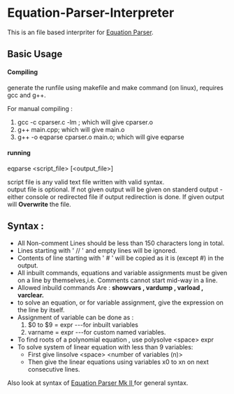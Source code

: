 # Equation-Parser-Interpreter

This is an file based interpriter for <a href = "https://github.com/YJDoc2/EquationParser">Equation Parser</a>.

## Basic Usage

#### Compiling

generate the runfile using makefile and make command (on linux), requires gcc and g++.

For manual compiling :

<ol>
<li>gcc -c cparser.c -lm ; which will give cparser.o </li>
<li>g++ main.cpp; which will give main.o </li>
<li>g++ -o eqparse cparser.o main.o; which will give eqparse</li>
</ol>

#### running

eqparse &lt;script_file&gt; [&lt;output_file&gt;]

script file is any valid text file written with valid syntax.  
output file is optional.
If not given output will be given on standerd output - either console or redirected file if output redirection is done.
If given output will <b> Overwrite </b> the file.

## Syntax :

<ul>
<li>All Non-comment Lines should be less than 150 characters long in total.</li>
<li>Lines starting with ' // ' and empty lines will be ignored.</li>
<li>Contents of line starting with ' # ' will be copied as it is (except #) in the output.</li>
<li>All inbuilt commands, equations and variable assignments must be given on a line by themselves,i.e. Comments cannot start mid-way in a line.</li>
<li>Allowed inbuild commands Are : <b>showvars , vardump , varload , varclear.</b></li>
<li>to solve an equation, or for variable assignment, give the expression on the line by itself.</li>
<li>Assignment of variable can be done as :
<ol>
<li>$0 to $9 = expr ---for inbuilt variables</li>
<li>varname = expr ---for custom named variables.</li>
</ol>
</li>
<li>To find roots of a polynomial equation , use polysolve &lt;space&gt; expr</li>
<li>To solve system of linear equation with less than 9 variables:
<ul>
<li>First give linsolve &lt;space&gt; &lt;number of variables (n)&gt;</li>
<li>Then give the linear equations using variables x0 to xn on next consecutive lines.</li>
</ul>
</li>
</ul>

Also look at syntax of <a href ="https://github.com/YJDoc2/EquationParser/blob/master/Mark%20II/README.md"> Equation Parser Mk II </a> for general syntax.

